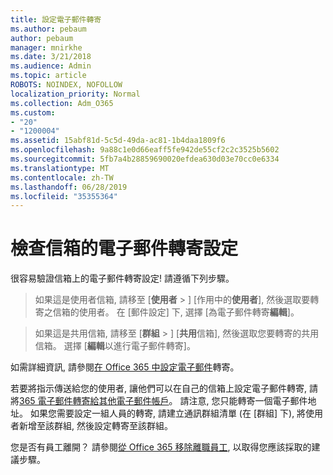 ```yaml
---
title: 設定電子郵件轉寄
ms.author: pebaum
author: pebaum
manager: mnirkhe
ms.date: 3/21/2018
ms.audience: Admin
ms.topic: article
ROBOTS: NOINDEX, NOFOLLOW
localization_priority: Normal
ms.collection: Adm_O365
ms.custom:
- "20"
- "1200004"
ms.assetid: 15abf81d-5c5d-49da-ac81-1b4daa1809f6
ms.openlocfilehash: 9a88c1e0d66eaff5fe942de55cf2c2c3525b5602
ms.sourcegitcommit: 5fb7a4b28859690020efdea630d03e70cc0e6334
ms.translationtype: MT
ms.contentlocale: zh-TW
ms.lasthandoff: 06/28/2019
ms.locfileid: "35355364"
---
```

# <a name="check-the-email-forwarding-settings-for-a-mailbox"></a>檢查信箱的電子郵件轉寄設定

很容易驗證信箱上的電子郵件轉寄設定! 請遵循下列步驟。
  
> 如果這是使用者信箱, 請移至 [**使用者** \> ] [作用中的**使用者**], 然後選取要轉寄之信箱的使用者。 在 [郵件設定] 下, 選擇 [為電子郵件轉寄**編輯**]。
    
> 如果這是共用信箱, 請移至 [**群組** \> ] [**共用**信箱], 然後選取您要轉寄的共用信箱。 選擇 [**編輯**以進行電子郵件轉寄]。

如需詳細資訊, 請參閱[在 Office 365 中設定電子郵件](https://support.office.com/article/Configure-email-forwarding-in-Office-365-ab5eb117-0f22-4fa7-a662-3a6bdb0add74)轉寄。
  
若要將指示傳送給您的使用者, 讓他們可以在自己的信箱上設定電子郵件轉寄, 請將[365 電子郵件轉寄給其他電子郵件帳戶](https://support.office.com/article/Forward-email-from-Office-365-to-another-email-account-1ed4ee1e-74f8-4f53-a174-86b748ff6a0e)。 請注意, 您只能轉寄一個電子郵件地址。 如果您需要設定一組人員的轉寄, 請建立通訊群組清單 (在 [群組] 下), 將使用者新增至該群組, 然後設定轉寄至該群組。
  
您是否有員工離開？ 請參閱[從 Office 365 移除離職員工](https://support.office.com/article/Remove-a-former-employee-from-Office-365-44d96212-4d90-4027-9aa9-a95eddb367d1.aspx), 以取得您應該採取的建議步驟。
  